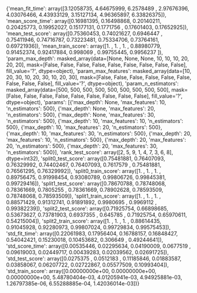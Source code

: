 {'mean_fit_time': array([3.12058735, 4.64675999, 6.2578489 , 2.97676396, 4.03076466,
        4.43933129, 3.15127134, 4.96365897, 6.33826375]),
 'mean_score_time': array([0.16981395, 0.16498868, 0.20140211, 0.20425773, 0.19952027,
        0.15177131, 0.1771756 , 0.17601403, 0.17652925]),
 'mean_test_score': array([0.75360453, 0.74021627, 0.6946447 , 0.75411946, 0.74716787,
        0.73223481, 0.75334706, 0.73764161, 0.69721936]),
 'mean_train_score': array([1.        , 1.        , 1.        , 0.88980779, 0.91452374,
        0.92417884, 0.998069  , 0.99755445, 0.9956237 ]),
 'param_max_depth': masked_array(data=[None, None, None, 10, 10, 10, 20, 20, 20],
              mask=[False, False, False, False, False, False, False, False,
                    False],
        fill_value='?',
             dtype=object),
 'param_max_features': masked_array(data=[10, 20, 30, 10, 20, 30, 10, 20, 30],
              mask=[False, False, False, False, False, False, False, False,
                    False],
        fill_value='?',
             dtype=object),
 'param_n_estimators': masked_array(data=[500, 500, 500, 500, 500, 500, 500, 500, 500],
              mask=[False, False, False, False, False, False, False, False,
                    False],
        fill_value='?',
             dtype=object),
 'params': [{'max_depth': None, 'max_features': 10, 'n_estimators': 500},
  {'max_depth': None, 'max_features': 20, 'n_estimators': 500},
  {'max_depth': None, 'max_features': 30, 'n_estimators': 500},
  {'max_depth': 10, 'max_features': 10, 'n_estimators': 500},
  {'max_depth': 10, 'max_features': 20, 'n_estimators': 500},
  {'max_depth': 10, 'max_features': 30, 'n_estimators': 500},
  {'max_depth': 20, 'max_features': 10, 'n_estimators': 500},
  {'max_depth': 20, 'max_features': 20, 'n_estimators': 500},
  {'max_depth': 20, 'max_features': 30, 'n_estimators': 500}],
 'rank_test_score': array([2, 5, 9, 1, 4, 7, 3, 6, 8], dtype=int32),
 'split0_test_score': array([0.75481881, 0.76407093, 0.76329992, 0.74402467, 0.76407093,
        0.7617579 , 0.75481881, 0.76561295, 0.76329992]),
 'split0_train_score': array([1.        , 1.        , 1.        , 0.89756475, 0.91998454,
        0.93080789, 0.99806726, 0.99845381, 0.99729416]),
 'split1_test_score': array([0.78670788, 0.78748068, 0.78361669, 0.7805255 , 0.78361669,
        0.78902628, 0.78593509, 0.78748068, 0.78593509]),
 'split1_train_score': array([1.        , 1.        , 1.        , 0.88571429, 0.91312741,
        0.91891892, 0.9980695 , 0.9969112 , 0.99382239]),
 'split2_test_score': array([0.71925754, 0.66898685, 0.53673627, 0.73781903, 0.6937355 ,
        0.645785  , 0.71925754, 0.65970611, 0.54215004]),
 'split2_train_score': array([1.        , 1.        , 1.        , 0.88614435, 0.91045928,
        0.92280973, 0.99807024, 0.99729834, 0.99575453]),
 'std_fit_time': array([0.22061983, 0.17956404, 0.16788157, 0.16848427, 0.54042421,
        0.15230018, 0.10453682, 0.306649  , 0.49244641]),
 'std_score_time': array([0.00535446, 0.02295634, 0.04190009, 0.0677519 , 0.09619003,
        0.02449717, 0.00439283, 0.02039562, 0.02691725]),
 'std_test_score': array([0.0275375 , 0.0512183 , 0.11185846, 0.01883587, 0.03858067,
        0.06207722, 0.02722867, 0.05577509, 0.10993404]),
 'std_train_score': array([0.00000000e+00, 0.00000000e+00, 0.00000000e+00, 5.48780404e-03,
        4.01205941e-03, 4.94925881e-03, 1.26797385e-06, 6.55288885e-04,
        1.42036014e-03])}

